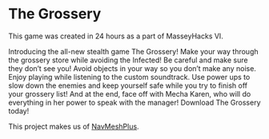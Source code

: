 # The Grossery

This game was created in 24 hours as a part of MasseyHacks VI.

Introducing the all-new stealth game The Grossery!  Make your way through the grossery store while avoiding the Infected!  Be careful and make sure they don’t see you!  Avoid objects in your way so you don’t make any noise.  Enjoy playing while listening to the custom soundtrack.  Use power ups to slow down the enemies and keep yourself safe while you try to finish off your grossery list!  And at the end, face off with Mecha Karen, who will do everything in her power to speak with the manager!  Download The Grossery today!

This project makes us of [NavMeshPlus](https://github.com/h8man/NavMeshPlus).